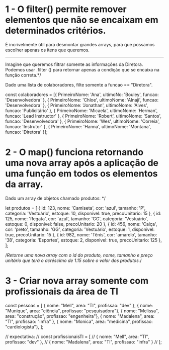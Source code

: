 # 1 - O filter() permite remover elementos que não se encaixam em determinados critérios.
É incrivelmente útil para desmontar grandes arrays, para que possamos escolher apenas os itens que queremos.
____________________________
Imagine que queremos filtrar somente as informações da Diretora.  
Podemos usar .filter () para retornar apenas a condição que se encaixa na função correta.*/

Dado uma lista de colaboradores, filte somente a funcao == "Diretora".

const colaboradores =
  [{ PrimeiroNome: 'Ana', ultimoNo: 'Bouley', funcao: 'Desenvolvedora' },
  { PrimeiroNome: 'Chloe', ultimoNome: 'Alnaji', funcao: 'Desenvolvedora' },
  { PrimeiroNome: 'Jonathan', ultimoNome: 'Alves', funcao: 'Publicitário' },
  { PrimeiroNome: 'Micaela', ultimoNome: 'Herman', funcao: 'Lead Instructor' },
  { PrimeiroNome: 'Robert', ultimoNome: 'Santos', funcao: 'Desenvolvedora' },
  { PrimeiroNome: 'Wes', ultimoNome: 'Correia', funcao: 'Instrutor' },
  { PrimeiroNome: 'Hanna', ultimoNome: 'Montana', funcao: 'Diretora' }];
  

# 2 - O map() funciona retornando uma nova array após a aplicação de uma função em todos os elementos da array.
Dado um array de objetos chamado produtos: */

let produtos = [
    { id: 123, nome: 'Camiseta', cor: 'azul', tamanho: 'P', categoria: 'Vestuário', estoque: 10, disponivel: true, precoUnitario: 15 },
    { id: 125, nome: 'Regata', cor: 'azul', tamanho: 'GG', categoria: 'Vestuário', estoque: 0, disponivel: false, precoUnitario: 20 },
    { id: 456, nome: 'Calça', cor: 'preto', tamanho: 'GG', categoria: 'Vestuário', estoque: 1, disponivel: true, precoUnitario: 15 },
    { id: 982, nome: 'Tênis', cor: 'amarelo', tamanho: '38', categoria: 'Esportes', estoque: 2, disponivel: true, precoUnitario: 125 },
  ];
 
  /*Retorne uma nova array com o id do produto,
   nome, tamanho e preço unitário que terá o acréscimo de 1.15 sobre o valor dos produtos.*/

# 3 -  Criar nova array somente com profissionais da área de TI
const pessoas = [
  { nome: "Mell", area: "TI", profissao: "dev" },
  { nome: "Munique", area: "ciência", profissao: "pesquisadora"},
  { nome: "Melissa", area: "construção", profissao: "engenheira"},
  { nome: "Madalena", area: "TI", profissao: "infra" },
  { nome: "Monica", area: "medicina", profissao: "cardiologista"},
];

// expectativa:
// const profissionaisTI = [
//   { nome: "Mell", area: "TI", profissao: "dev" },
//   { nome: "Madalena", area: "TI", profissao: "infra" }
// ];